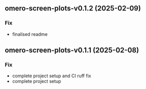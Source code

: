 ## omero-screen-plots-v0.1.2 (2025-02-09)

### Fix

- finalised readme

## omero-screen-plots-v0.1.1 (2025-02-08)

### Fix

- complete project setup and CI ruff fix
- complete project setup
